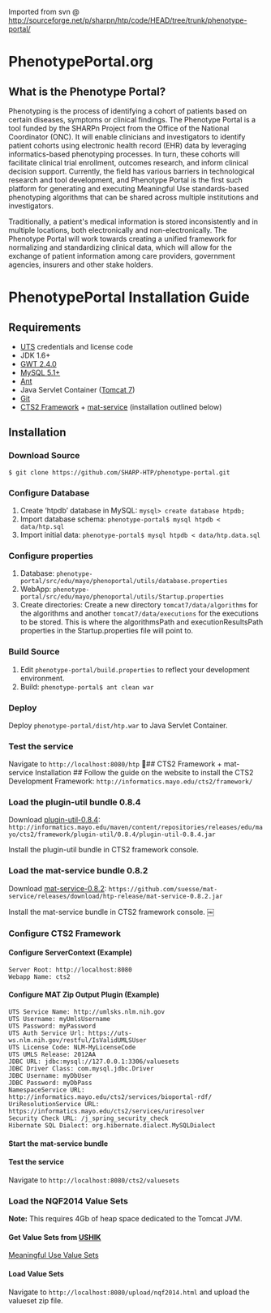 Imported from svn @ http://sourceforge.net/p/sharpn/htp/code/HEAD/tree/trunk/phenotype-portal/

# PhenotypePortal.org #
## What is the Phenotype Portal? ##

Phenotyping is the process of identifying a cohort of patients based on certain diseases, symptoms or clinical findings. The Phenotype Portal is a tool funded by the SHARPn Project from the Office of the National Coordinator (ONC). It will enable clinicians and investigators to identify patient cohorts using electronic health record (EHR) data by leveraging informatics-based phenotyping processes. In turn, these cohorts will facilitate clinical trial enrollment, outcomes research, and inform clinical decision support. Currently, the field has various barriers in technological research and tool development, and Phenotype Portal is the first such platform for generating and executing Meaningful Use standards-based phenotyping algorithms that can be shared across multiple institutions and investigators. 

Traditionally, a patient's medical information is stored inconsistently and in multiple locations, both electronically and non-electronically. The Phenotype Portal will work towards creating a unified framework for normalizing and standardizing clinical data, which will allow for the exchange of patient information among care providers, government agencies, insurers and other stake holders. 

# PhenotypePortal Installation Guide #

## Requirements ##
+ [UTS](https://uts.nlm.nih.gov/home.html) credentials and license code
+ JDK 1.6+
+ [GWT 2.4.0](http://www.gwtproject.org/versions.html)
+ [MySQL 5.1+](https://dev.mysql.com/downloads/mysql/)
+ [Ant](http://ant.apache.org/bindownload.cgi)
+ Java Servlet Container ([Tomcat 7](http://tomcat.apache.org/download-70.cgi))
+ [Git](http://git-scm.com/book/en/Getting-Started-Installing-Git)
+ [CTS2 Framework](http://informatics.mayo.edu/cts2/framework/download/) + [mat-service](https://github.com/suesse/mat-service/releases/tag/htp-release) (installation outlined below)

## Installation ##
### Download Source ###
  ```$ git clone https://github.com/SHARP-HTP/phenotype-portal.git```

### Configure Database ###
1. Create ‘htpdb’ database in MySQL: ```mysql> create database htpdb;```
2. Import database schema: ```phenotype-portal$ mysql htpdb < data/htp.sql```
3. Import initial data: ```phenotype-portal$ mysql htpdb < data/htp.data.sql```

### Configure properties ###
1. Database: ```phenotype-portal/src/edu/mayo/phenoportal/utils/database.properties```
2. WebApp: ```phenotype-portal/src/edu/mayo/phenoportal/utils/Startup.properties```
3. Create directories: Create a new directory ```tomcat7/data/algorithms``` for the algorithms and another ```tomcat7/data/executions``` for the executions to be stored. This is where the algorithmsPath and executionResultsPath properties in the Startup.properties file will point to.

### Build Source ###
1. Edit ```phenotype-portal/build.properties``` to reflect your development environment.
2. Build: ```phenotype-portal$ ant clean war```

### Deploy ###
Deploy ```phenotype-portal/dist/htp.war``` to Java Servlet Container.
### Test the service ###
Navigate to ```http://localhost:8080/htp```
## CTS2 Framework + mat-service Installation ##
Follow the guide on the website to install the CTS2 Development Framework: ```http://informatics.mayo.edu/cts2/framework/```

### Load the plugin-util bundle 0.8.4 ###
Download [plugin-util-0.8.4](http://informatics.mayo.edu/maven/content/repositories/releases/edu/mayo/cts2/framework/plugin-util/0.8.4/plugin-util-0.8.4.jar): ```http://informatics.mayo.edu/maven/content/repositories/releases/edu/mayo/cts2/framework/plugin-util/0.8.4/plugin-util-0.8.4.jar```

Install the plugin-util bundle in CTS2 framework console.

### Load the mat-service bundle 0.8.2 ###
Download [mat-service-0.8.2](https://github.com/suesse/mat-service/releases/download/htp-release/mat-service-0.8.2.jar): ```https://github.com/suesse/mat-service/releases/download/htp-release/mat-service-0.8.2.jar```

Install the mat-service bundle in CTS2 framework console. ￼

### Configure CTS2 Framework ###
#### Configure ServerContext (Example) ####
    Server Root: http://localhost:8080
    Webapp Name: cts2

#### Configure MAT Zip Output Plugin (Example) ####
    UTS Service Name: http://umlsks.nlm.nih.gov
    UTS Username: myUmlsUsername
    UTS Password: myPassword
    UTS Auth Service Url: https://uts-ws.nlm.nih.gov/restful/IsValidUMLSUser
    UTS License Code: NLM-MyLicenseCode
    UTS UMLS Release: 2012AA
    JDBC URL: jdbc:mysql://127.0.0.1:3306/valuesets
    JDBC Driver Class: com.mysql.jdbc.Driver
    JDBC Username: myDbUser
    JDBC Password: myDbPass
    NamespaceService URL: http://informatics.mayo.edu/cts2/services/bioportal-rdf/
    UriResolutionService URL: https://informatics.mayo.edu/cts2/services/uriresolver
    Security Check URL: /j_spring_security_check
    Hibernate SQL Dialect: org.hibernate.dialect.MySQLDialect

#### Start the mat-service bundle ####
#### Test the service ####
Navigate to ```http://localhost:8080/cts2/valuesets```

### Load the NQF2014 Value Sets ###
**Note:** This requires 4Gb of heap space dedicated to the Tomcat JVM.

#### Get Value Sets from [USHIK](http://ushik.ahrq.gov) ####
[Meaningful Use Value Sets](http://ushik.ahrq.gov/DownloadFileExport?fileName=Stage2/ValueSets/20130614/meaningful_use_2014_extract_xlsx_20130614.zip)

#### Load Value Sets ####
Navigate to ```http://localhost:8080/upload/nqf2014.html``` and upload the valueset zip file.